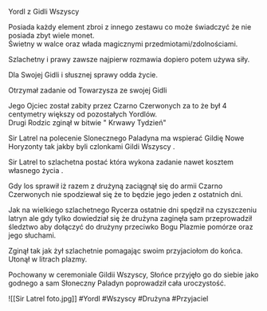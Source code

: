 Yordl z Gidli Wszyscy

Posiada każdy element zbroi z innego zestawu co może świadczyć że nie posiada zbyt wiele monet.  
Świetny w walce oraz włada magicznymi przedmiotami/zdolnościami.

Szlachetny i prawy zawsze najpierw rozmawia dopiero potem używa siły.

Dla Swojej Gidli i słusznej sprawy odda życie.

Otrzymał zadanie od Towarzysza ze swojej Gidli

Jego Ojciec został zabity przez Czarno Czerwonych za to że był 4 centymetry większy od pozostałych Yordlów.  
Drugi Rodzic zginął w bitwie " Krwawy Tydzień"

Sir Latrel na polecenie Slonecznego Paladyna ma wspierać Gildię Nowe Horyzonty tak jakby byli czlonkami Gildi Wszyscy .

Sir Latrel to szlachetna postać która wykona zadanie nawet kosztem własnego życia .

Gdy los sprawił iż razem z drużyną zaciągnął się do armii Czarno Czerwonych nie spodziewał się że to będzie jego jeden z ostatnich dni.

Jak na wielkiego szlachetnego Rycerza ostatnie dni spędził na czyszczeniu latryn ale gdy tylko dowiedział się że drużyna zaginęła sam przeprowadził śledztwo aby dołączyć do drużyny przeciwko Bogu Plazmie pomórze oraz jego słuchami.

Zginął tak jak żył szlachetnie pomagając swoim przyjaciołom do końca. Utonął w litrach plazmy.

Pochowany w ceremoniale Gildii Wszyscy, Słońce przyjęło go do siebie jako godnego a sam Słoneczny Paladyn poprowadził cała uroczystość.

![[Sir Latrel foto.jpg]]
#Yordl #Wszyscy #Drużyna #Przyjaciel 